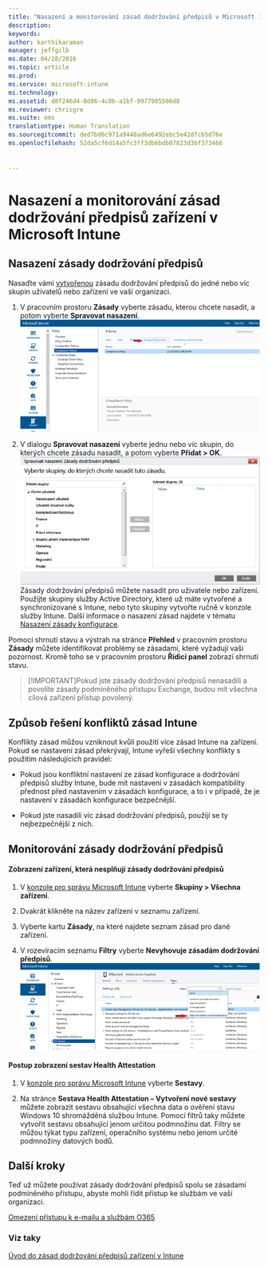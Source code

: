 ```yaml
---
title: "Nasazení a monitorování zásad dodržování předpisů v Microsoft Intune | Microsoft Intune"
description: 
keywords: 
author: karthikaraman
manager: jeffgilb
ms.date: 04/28/2016
ms.topic: article
ms.prod: 
ms.service: microsoft-intune
ms.technology: 
ms.assetid: d8f246d4-0d86-4c8b-a1bf-9977985506d8
ms.reviewer: chrisgre
ms.suite: ems
translationtype: Human Translation
ms.sourcegitcommit: ded7bd6c971a9448ad6e6492ebc5e42dfcb5d76e
ms.openlocfilehash: 52da5cf6d14a5fc3ff3db6bdb07823d3bf373466


---
```


# Nasazení a monitorování zásad dodržování předpisů zařízení v Microsoft Intune
## Nasazení zásady dodržování předpisů
Nasaďte vámi [vytvořenou](create-a-device-compliance-policy-in-microsoft-intune.md) zásadu dodržování předpisů do jedné nebo víc skupin uživatelů nebo zařízení ve vaší organizaci.

1.  V pracovním prostoru **Zásady** vyberte zásadu, kterou chcete nasadit, a potom vyberte **Spravovat nasazení**.
![Snímek stránky zásad dodržování předpisů zobrazující možnosti nabídky Spravovat nasazení v horní části](./media/intune-sa-3c-deploy-compliance-policy2.png)

2.  V dialogu **Spravovat nasazení** vyberte jednu nebo víc skupin, do kterých chcete zásadu nasadit, a potom vyberte **Přidat > OK**.
![Snímek obrazovky dialogového okna Spravovat nasazení](./media/intune-sa-3d-deploy-compliance-policy3-Manage.png) Zásady dodržování předpisů můžete nasadit pro uživatele nebo zařízení. Použijte skupiny služby Active Directory, které už máte vytvořené a synchronizované s Intune, nebo tyto skupiny vytvořte ručně v konzole služby Intune. Další informace o nasazení zásad najdete v tématu [Nasazení zásady konfigurace](manage-settings-and-features-on-your-devices-with-microsoft-intune-policies.md).

Pomocí shrnutí stavu a výstrah na stránce **Přehled** v pracovním prostoru **Zásady** můžete identifikovat problémy se zásadami, které vyžadují vaši pozornost. Kromě toho se v pracovním prostoru **Řídicí panel** zobrazí shrnutí stavu.

> [!IMPORTANT]Pokud jste zásady dodržování předpisů nenasadili a povolíte zásady podmíněného přístupu Exchange, budou mít všechna cílová zařízení přístup povolený.

## Způsob řešení konfliktů zásad Intune
Konflikty zásad můžou vzniknout kvůli použití více zásad Intune na zařízení. Pokud se nastavení zásad překrývají, Intune vyřeší všechny konflikty s použitím následujících pravidel:

-   Pokud jsou konfliktní nastavení ze zásad konfigurace a dodržování předpisů služby Intune, bude mít nastavení v zásadách kompatibility přednost před nastavením v zásadách konfigurace, a to i v případě, že je nastavení v zásadách konfigurace bezpečnější.

-   Pokud jste nasadili víc zásad dodržování předpisů, použijí se ty nejbezpečnější z nich.

## Monitorování zásady dodržování předpisů

#### Zobrazení zařízení, která nesplňují zásady dodržování předpisů

1.  V [konzole pro správu Microsoft Intune](https://manage.microsoft.com) vyberte **Skupiny > Všechna zařízení**.

2.  Dvakrát klikněte na název zařízení v seznamu zařízení.

3.  Vyberte kartu **Zásady**, na které najdete seznam zásad pro dané zařízení.

4.  V rozevíracím seznamu **Filtry** vyberte **Nevyhovuje zásadám dodržování předpisů**.
![Snímek obrazovky zobrazující seznam možností v seznamu filtrů](./media/intune-sa-3e-view-device-noncompliance.png)

#### Postup zobrazení sestav Health Attestation

1.  V [konzole pro správu Microsoft Intune](https://manage.microsoft.com) vyberte **Sestavy**.

2.  Na stránce **Sestava Health Attestation – Vytvoření nové sestavy** můžete zobrazit sestavu obsahující všechna data o ověření stavu Windows 10 shromážděná službou Intune. Pomocí filtrů taky můžete vytvořit sestavu obsahující jenom určitou podmnožinu dat. Filtry se můžou týkat typu zařízení, operačního systému nebo jenom určité podmnožiny datových bodů.


## Další kroky
Teď už můžete používat zásady dodržování předpisů spolu se zásadami podmíněného přístupu, abyste mohli řídit přístup ke službám ve vaší organizaci.

[Omezení přístupu k e-mailu a službám O365](restrict-access-to-email-and-o365-services-with-microsoft-intune.md)


### Viz taky
[Úvod do zásad dodržování předpisů zařízení v Intune](introduction-to-device-compliance-policies-in-microsoft-intune.md)



<!--HONumber=Jun16_HO4-->


